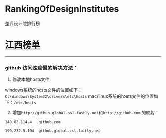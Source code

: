 # RankingOfDesignInstitutes
差评设计院排行榜

# [江西榜单]( https://github.com/lidaori/RankingOfDesignInstitutes/blob/main/%E5%8D%97%E6%98%8C%E9%BB%91%E5%90%8D%E5%8D%95.md)

---
### github 访问速度慢的解决方法：
1. 修改本地hosts文件

windows系统的hosts文件的位置如下：`C:\Windows\System32\drivers\etc\hosts`
mac/linux系统的hosts文件的位置如下：`/etc/hosts`

2. 增加`http://github.global.ssl.fastly.net`和`http://github.com` 的映射：

`140.82.114.4	github.com`

`199.232.5.194	github.global.ssl.fastly.net`
